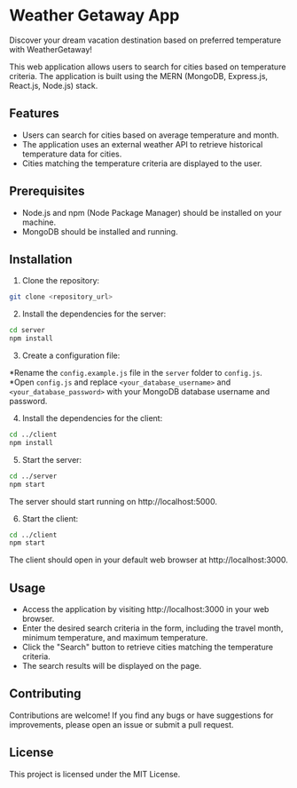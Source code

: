 # Weather Getaway App

Discover your dream vacation destination based on preferred temperature with WeatherGetaway!

This web application allows users to search for cities based on temperature criteria. The application is built using the MERN (MongoDB, Express.js, React.js, Node.js) stack.

## Features

- Users can search for cities based on average temperature and month.
- The application uses an external weather API to retrieve historical temperature data for cities.
- Cities matching the temperature criteria are displayed to the user.

## Prerequisites

- Node.js and npm (Node Package Manager) should be installed on your machine.
- MongoDB should be installed and running.

## Installation

1. Clone the repository:

```bash
git clone <repository_url>
```

2. Install the dependencies for the server:

```bash
cd server
npm install
```

3. Create a configuration file:

*Rename the `config.example.js` file in the `server` folder to `config.js`.
*Open `config.js` and replace `<your_database_username>` and `<your_database_password>` with your MongoDB database username and password.

4. Install the dependencies for the client:

```bash
cd ../client
npm install
```

5. Start the server:

```bash
cd ../server
npm start
```
The server should start running on http://localhost:5000.

6. Start the client:

```bash
cd ../client
npm start
```
The client should open in your default web browser at http://localhost:3000.

## Usage
* Access the application by visiting http://localhost:3000 in your web browser.
* Enter the desired search criteria in the form, including the travel month, minimum temperature, and maximum temperature.
* Click the "Search" button to retrieve cities matching the temperature criteria.
* The search results will be displayed on the page.

## Contributing
Contributions are welcome! If you find any bugs or have suggestions for improvements, please open an issue or submit a pull request.

## License
This project is licensed under the MIT License.